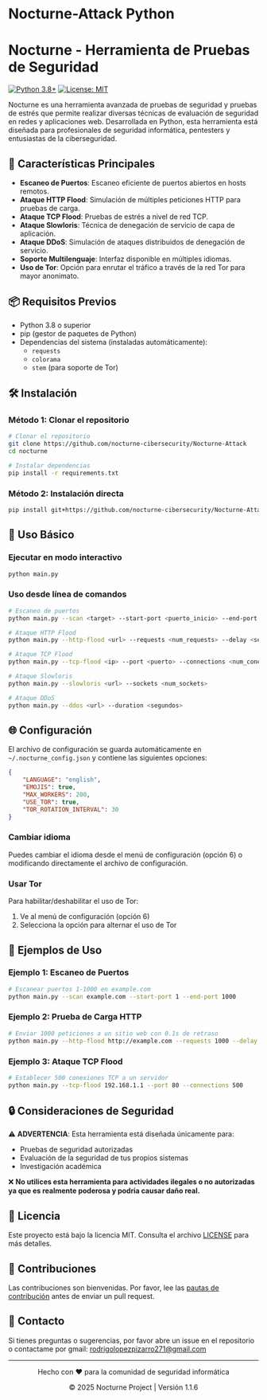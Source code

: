 # Nocturne-Attack Python
# Nocturne - Herramienta de Pruebas de Seguridad

[![Python 3.8+](https://img.shields.io/badge/Python-3.8%2B-blue.svg)](https://www.python.org/downloads/)
[![License: MIT](https://img.shields.io/badge/License-MIT-yellow.svg)](https://opensource.org/licenses/MIT)

Nocturne es una herramienta avanzada de pruebas de seguridad y pruebas de estrés que permite realizar diversas técnicas de evaluación de seguridad en redes y aplicaciones web. Desarrollada en Python, esta herramienta está diseñada para profesionales de seguridad informática, pentesters y entusiastas de la ciberseguridad.

## 🚀 Características Principales

- **Escaneo de Puertos**: Escaneo eficiente de puertos abiertos en hosts remotos.
- **Ataque HTTP Flood**: Simulación de múltiples peticiones HTTP para pruebas de carga.
- **Ataque TCP Flood**: Pruebas de estrés a nivel de red TCP.
- **Ataque Slowloris**: Técnica de denegación de servicio de capa de aplicación.
- **Ataque DDoS**: Simulación de ataques distribuidos de denegación de servicio.
- **Soporte Multilenguaje**: Interfaz disponible en múltiples idiomas.
- **Uso de Tor**: Opción para enrutar el tráfico a través de la red Tor para mayor anonimato.

## 📦 Requisitos Previos

- Python 3.8 o superior
- pip (gestor de paquetes de Python)
- Dependencias del sistema (instaladas automáticamente):
  - `requests`
  - `colorama`
  - `stem` (para soporte de Tor)

## 🛠 Instalación

### Método 1: Clonar el repositorio

```bash
# Clonar el repositorio
git clone https://github.com/nocturne-cibersecurity/Nocturne-Attack
cd nocturne

# Instalar dependencias
pip install -r requirements.txt
```

### Método 2: Instalación directa

```bash
pip install git+https://github.com/nocturne-cibersecurity/Nocturne-Attack
```

## 🚀 Uso Básico

### Ejecutar en modo interactivo

```bash
python main.py
```

### Uso desde línea de comandos

```bash
# Escaneo de puertos
python main.py --scan <target> --start-port <puerto_inicio> --end-port <puerto_fin>

# Ataque HTTP Flood
python main.py --http-flood <url> --requests <num_requests> --delay <segundos>

# Ataque TCP Flood
python main.py --tcp-flood <ip> --port <puerto> --connections <num_conexiones>

# Ataque Slowloris
python main.py --slowloris <url> --sockets <num_sockets>

# Ataque DDoS
python main.py --ddos <url> --duration <segundos>
```

## 🌐 Configuración

El archivo de configuración se guarda automáticamente en `~/.nocturne_config.json` y contiene las siguientes opciones:

```json
{
    "LANGUAGE": "english",
    "EMOJIS": true,
    "MAX_WORKERS": 200,
    "USE_TOR": true,
    "TOR_ROTATION_INTERVAL": 30
}
```

### Cambiar idioma

Puedes cambiar el idioma desde el menú de configuración (opción 6) o modificando directamente el archivo de configuración.

### Usar Tor

Para habilitar/deshabilitar el uso de Tor:
1. Ve al menú de configuración (opción 6)
2. Selecciona la opción para alternar el uso de Tor

## 📝 Ejemplos de Uso

### Ejemplo 1: Escaneo de Puertos

```bash
# Escanear puertos 1-1000 en example.com
python main.py --scan example.com --start-port 1 --end-port 1000
```

### Ejemplo 2: Prueba de Carga HTTP

```bash
# Enviar 1000 peticiones a un sitio web con 0.1s de retraso
python main.py --http-flood http://example.com --requests 1000 --delay 0.1
```

### Ejemplo 3: Ataque TCP Flood

```bash
# Establecer 500 conexiones TCP a un servidor
python main.py --tcp-flood 192.168.1.1 --port 80 --connections 500
```

## 🔒 Consideraciones de Seguridad

⚠️ **ADVERTENCIA**: Esta herramienta está diseñada únicamente para:
- Pruebas de seguridad autorizadas
- Evaluación de la seguridad de tus propios sistemas
- Investigación académica

❌ **No utilices esta herramienta para actividades ilegales o no autorizadas ya que es realmente poderosa y podria causar daño real.**

## 📄 Licencia

Este proyecto está bajo la licencia MIT. Consulta el archivo [LICENSE](LICENSE) para más detalles.

## 🤝 Contribuciones

Las contribuciones son bienvenidas. Por favor, lee las [pautas de contribución](CONTRIBUTING.md) antes de enviar un pull request.

## 📧 Contacto

Si tienes preguntas o sugerencias, por favor abre un issue en el repositorio o contactame por gmail: rodrigolopezpizarro271@gmail.com

---

<div align="center">
  <p>Hecho con ❤️ para la comunidad de seguridad informática</p>
  <p>© 2025 Nocturne Project | Versión 1.1.6</p>
</div>
